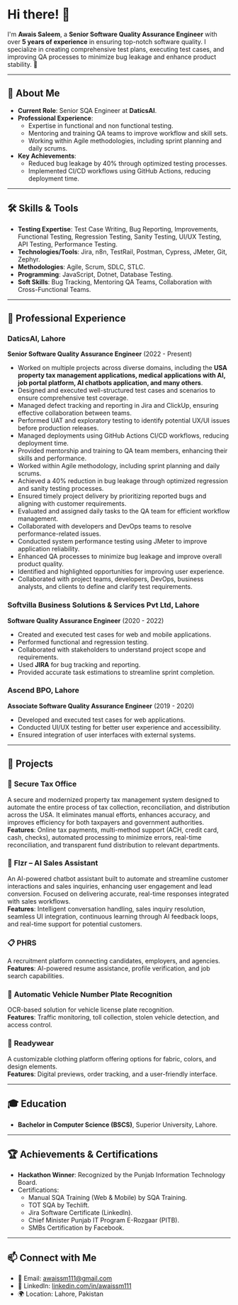 # Hi there! 👋  
I'm **Awais Saleem**, a **Senior Software Quality Assurance Engineer** with over **5 years of experience** in ensuring top-notch software quality. I specialize in creating comprehensive test plans, executing test cases, and improving QA processes to minimize bug leakage and enhance product stability. 🚀  

---

## 🌟 About Me  
- **Current Role**: Senior SQA Engineer at **DaticsAI**.  
- **Professional Experience**:  
   - Expertise in functional and non functional testing.  
   - Mentoring and training QA teams to improve workflow and skill sets.  
   - Working within Agile methodologies, including sprint planning and daily scrums.  
- **Key Achievements**:  
   - Reduced bug leakage by 40% through optimized testing processes.  
   - Implemented CI/CD workflows using GitHub Actions, reducing deployment time.  

---

## 🛠️ Skills & Tools  
- **Testing Expertise**: Test Case Writing, Bug Reporting, Improvements, Functional Testing, Regression Testing, Sanity Testing, UI/UX Testing, API Testing, Performance Testing.  
- **Technologies/Tools**: Jira, n8n, TestRail, Postman, Cypress, JMeter, Git, Zephyr.  
- **Methodologies**: Agile, Scrum, SDLC, STLC.  
- **Programming**: JavaScript, Dotnet, Database Testing.  
- **Soft Skills**: Bug Tracking, Mentoring QA Teams, Collaboration with Cross-Functional Teams.  

---

## 📂 Professional Experience  

### **DaticsAI, Lahore**  
**Senior Software Quality Assurance Engineer** (2022 - Present)  
- Worked on multiple projects across diverse domains, including the **USA property tax management applications, medical applications with AI, job portal platform, AI chatbots application, and many others**.
- Designed and executed well-structured test cases and scenarios to ensure comprehensive test coverage.
- Managed defect tracking and reporting in Jira and ClickUp, ensuring effective collaboration between teams.
- Performed UAT and exploratory testing to identify potential UX/UI issues before production releases.
- Managed deployments using GitHub Actions CI/CD workflows, reducing deployment time.
- Provided mentorship and training to QA team members, enhancing their skills and performance.
- Worked within Agile methodology, including sprint planning and daily scrums.
- Achieved a 40% reduction in bug leakage through optimized regression and sanity testing processes.
- Ensured timely project delivery by prioritizing reported bugs and aligning with customer requirements.
- Evaluated and assigned daily tasks to the QA team for efficient workflow management.
- Collaborated with developers and DevOps teams to resolve performance-related issues.
- Conducted system performance testing using JMeter to improve application reliability.
- Enhanced QA processes to minimize bug leakage and improve overall product quality.
- Identified and highlighted opportunities for improving user experience.
- Collaborated with project teams, developers, DevOps, business analysts, and clients to define and clarify test requirements.

### **Softvilla Business Solutions & Services Pvt Ltd, Lahore**  
**Software Quality Assurance Engineer** (2020 - 2022)  
- Created and executed test cases for web and mobile applications.  
- Performed functional and regression testing.  
- Collaborated with stakeholders to understand project scope and requirements.  
- Used **JIRA** for bug tracking and reporting.  
- Provided accurate task estimations to streamline sprint completion.  

### **Ascend BPO, Lahore**  
**Associate Software Quality Assurance Engineer** (2019 - 2020)  
- Developed and executed test cases for web applications.  
- Conducted UI/UX testing for better user experience and accessibility.  
- Ensured integration of user interfaces with external systems.  

---

## 🔬 Projects  

###  🔐 **Secure Tax Office**
A secure and modernized property tax management system designed to automate the entire process of tax collection, reconciliation, and distribution across the USA. It eliminates manual efforts, enhances accuracy, and improves efficiency for both taxpayers and government authorities.  
**Features**: Online tax payments, multi-method support (ACH, credit card, cash, checks), automated processing to minimize errors, real-time reconciliation, and transparent fund distribution to relevant departments.

### 🤖 **Flzr – AI Sales Assistant**
An AI-powered chatbot assistant built to automate and streamline customer interactions and sales inquiries, enhancing user engagement and lead conversion. Focused on delivering accurate, real-time responses integrated with sales workflows.  
**Features**: Intelligent conversation handling, sales inquiry resolution, seamless UI integration, continuous learning through AI feedback loops, and real-time support for potential customers.

### 📋 **PHRS**  
A recruitment platform connecting candidates, employers, and agencies.  
**Features**: AI-powered resume assistance, profile verification, and job search capabilities.  

### 🚗 **Automatic Vehicle Number Plate Recognition**  
OCR-based solution for vehicle license plate recognition.  
**Features**: Traffic monitoring, toll collection, stolen vehicle detection, and access control.  

### 👔 **Readywear**  
A customizable clothing platform offering options for fabric, colors, and design elements.  
**Features**: Digital previews, order tracking, and a user-friendly interface.  

---

## 🎓 Education  
- **Bachelor in Computer Science (BSCS)**, Superior University, Lahore.  

---

## 🏆 Achievements & Certifications  
- **Hackathon Winner**: Recognized by the Punjab Information Technology Board.  
- Certifications:  
   - Manual SQA Training (Web & Mobile) by SQA Training.  
   - TOT SQA by Techlift.  
   - Jira Software Certificate (LinkedIn).  
   - Chief Minister Punjab IT Program E-Rozgaar (PITB).  
   - SMBs Certification by Facebook.  

---


## 📫 Connect with Me  
- 📧 Email: [awaissm111@gmail.com](mailto:awaissm111@gmail.com)  
- 💼 LinkedIn: [linkedin.com/in/awaissm111](https://linkedin.com/in/awaissm111)  
- 🌍 Location: Lahore, Pakistan
